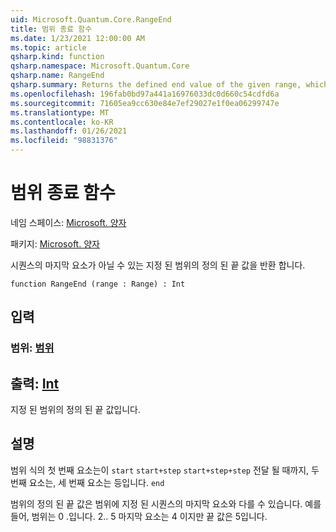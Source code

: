 ```yaml
---
uid: Microsoft.Quantum.Core.RangeEnd
title: 범위 종료 함수
ms.date: 1/23/2021 12:00:00 AM
ms.topic: article
qsharp.kind: function
qsharp.namespace: Microsoft.Quantum.Core
qsharp.name: RangeEnd
qsharp.summary: Returns the defined end value of the given range, which is not necessarily the last element in the sequence.
ms.openlocfilehash: 196fab0bd97a441a16976033dc0d660c54cdfd6a
ms.sourcegitcommit: 71605ea9cc630e84e7ef29027e1f0ea06299747e
ms.translationtype: MT
ms.contentlocale: ko-KR
ms.lasthandoff: 01/26/2021
ms.locfileid: "98831376"
---
```

# <a name="rangeend-function"></a>범위 종료 함수

네임 스페이스: [Microsoft. 양자](xref:Microsoft.Quantum.Core)

패키지: [Microsoft. 양자](https://nuget.org/packages/Microsoft.Quantum.QSharp.Core)


시퀀스의 마지막 요소가 아닐 수 있는 지정 된 범위의 정의 된 끝 값을 반환 합니다.

```qsharp
function RangeEnd (range : Range) : Int
```


## <a name="input"></a>입력

### <a name="range--range"></a>범위: [범위](xref:microsoft.quantum.lang-ref.range)





## <a name="output--int"></a>출력: [Int](xref:microsoft.quantum.lang-ref.int)

지정 된 범위의 정의 된 끝 값입니다.

## <a name="remarks"></a>설명

범위 식의 첫 번째 요소는이 `start` `start+step` `start+step+step` 전달 될 때까지, 두 번째 요소는, 세 번째 요소는 등입니다. `end`

범위의 정의 된 끝 값은 범위에 지정 된 시퀀스의 마지막 요소와 다를 수 있습니다. 예를 들어, 범위는 0 .입니다. 2.. 5 마지막 요소는 4 이지만 끝 값은 5입니다.